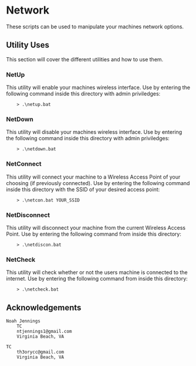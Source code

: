 # Network

These scripts can be used to manipulate your machines network options.

## Utility Uses

This section will cover the different utilities and how to use them.

### NetUp
This utility will enable your machines wireless interface. Use by entering the following command inside this directory with admin priviledges:

```
    > .\netup.bat
```

### NetDown
This utility will disable your machines wireless interface. Use by entering the following command inside this directory with admin priviledges:

```
    > .\netdown.bat
```

### NetConnect
This utility will connect your machine to a Wireless Access Point of your choosing (if previously connected). Use by entering the following command inside this directory with the SSID of your desired access point:

```
    > .\netcon.bat YOUR_SSID
```

### NetDisconnect
This utility will disconnect your machine from the current Wireless Access Point. Use by entering the following command from inside this directory:

```
    > .\netdiscon.bat
```

### NetCheck
This utility will check whether or not the users machine is connected to the internet. Use by entering the following command from inside this directory:

```
    > .\netcheck.bat
```

## Acknowledgements
```
Noah Jennings 
    TC 
    ntjennings1@gmail.com
    Virginia Beach, VA
    
TC 
    th3orycc@gmail.com
    Virginia Beach, VA
```